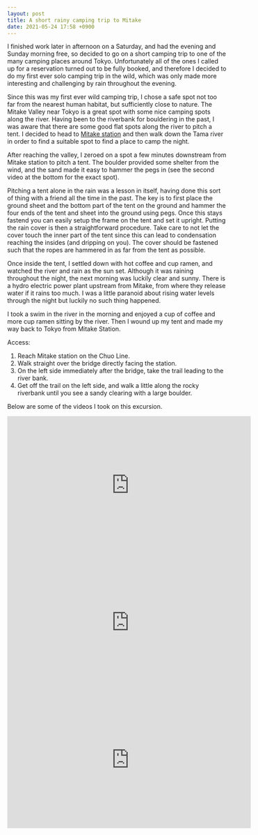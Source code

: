```yaml
---
layout: post
title: A short rainy camping trip to Mitake
date: 2021-05-24 17:58 +0900
---
```



I finished work later in afternoon on a Saturday, and had the
evening and Sunday morning free, so decided to go on a short
camping trip to one of the many camping places around Tokyo. Unfortunately all
of the ones I called up for a reservation turned out to be fully
booked, and therefore I decided to do my first ever solo camping
trip in the wild, which was only made more interesting and challenging
by rain throughout the evening.

Since this was my first ever wild camping trip, I chose
a safe spot not too far from the nearest human habitat, but sufficiently
close to nature. The Mitake Valley near Tokyo is a great spot with
some nice camping spots along the river. Having been to the riverbank for bouldering
in the past, I was aware that there are some good flat spots along the river
to pitch a tent. I decided
to head to [Mitake station](https://en.wikipedia.org/wiki/Mitake_Station_(Tokyo))
and then walk down the Tama river in order to find a suitable spot to
find a place to camp the night.

 After reaching the valley, I zeroed on a spot a few minutes downstream from
 Mitake station to pitch a tent. The boulder provided some shelter from the
 wind, and the sand made it easy to hammer the pegs in (see the second video
 at the bottom for the exact spot).

 Pitching a tent alone in the rain was a lesson in itself, having done
 this sort of thing with a friend all the time in the past. The key is
 to first place the ground sheet and the bottom part of the tent on the
 ground and hammer the four ends of the tent and sheet into the ground
 using pegs. Once this stays fastend you can easily setup the frame on
 the tent and set it upright. Putting the rain cover is then a straightforward
 procedure. Take care to not let the cover touch the inner part of the
 tent since this can lead to condensation reaching the insides (and
 dripping on you). The cover should be fastened such that the ropes
 are hammered in as far from the tent as possible.

 Once inside the tent, I settled down with hot coffee and cup
 ramen, and watched the river and rain as the sun set. Although it was
 raining throughout the night, the next morning was luckily clear
 and sunny. There is a hydro electric power plant upstream from Mitake,
 from where they release water if it rains too much. I was
 a little paranoid about rising water levels  through the night but luckily no such
 thing happened.

 I took a swim in the river in the morning and enjoyed a cup of coffee
 and more cup ramen sitting by the river. Then I wound up my tent
 and made my way back to Tokyo from Mitake Station.

 Access:
 1. Reach Mitake station on the Chuo Line.
 2. Walk straight over the bridge directly facing the station.
 3. On the left side immediately after the bridge, take the trail
    leading to the river bank.
 4. Get off the trail on the left side, and walk a little along the
    rocky riverbank until you see a sandy clearing with a large boulder.

Below are some of the videos I took on this excursion.

<iframe width="560" height="315" src="https://www.youtube.com/embed/MnsdiynNbuc" title="YouTube video player" frameborder="0" allow="accelerometer; autoplay; clipboard-write; encrypted-media; gyroscope; picture-in-picture" allowfullscreen></iframe>

<iframe width="560" height="315" src="https://www.youtube.com/embed/czm5dAwR7oY" title="YouTube video player" frameborder="0" allow="accelerometer; autoplay; clipboard-write; encrypted-media; gyroscope; picture-in-picture" allowfullscreen></iframe>

<iframe width="560" height="315" src="https://www.youtube.com/embed/vYZ1ceItBTc" title="YouTube video player" frameborder="0" allow="accelerometer; autoplay; clipboard-write; encrypted-media; gyroscope; picture-in-picture" allowfullscreen></iframe>
